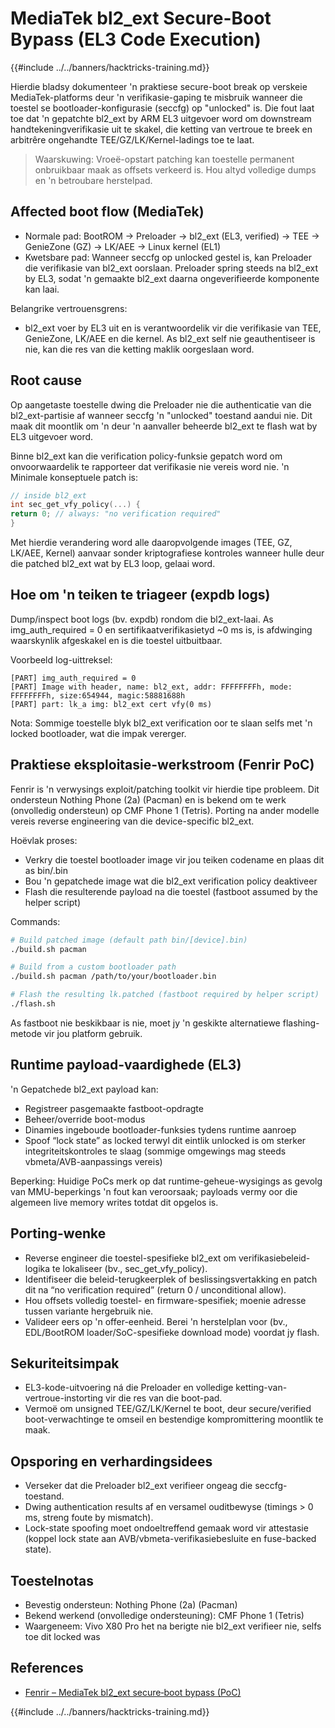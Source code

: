 # MediaTek bl2_ext Secure-Boot Bypass (EL3 Code Execution)

{{#include ../../banners/hacktricks-training.md}}

Hierdie bladsy dokumenteer 'n praktiese secure-boot break op verskeie MediaTek-platforms deur 'n verifikasie-gaping te misbruik wanneer die toestel se bootloader-konfigurasie (seccfg) op "unlocked" is. Die fout laat toe dat 'n gepatchte bl2_ext by ARM EL3 uitgevoer word om downstream handtekeningverifikasie uit te skakel, die ketting van vertroue te breek en arbitrêre ongehandte TEE/GZ/LK/Kernel-ladings toe te laat.

> Waarskuwing: Vroeë-opstart patching kan toestelle permanent onbruikbaar maak as offsets verkeerd is. Hou altyd volledige dumps en 'n betroubare herstelpad.

## Affected boot flow (MediaTek)

- Normale pad: BootROM → Preloader → bl2_ext (EL3, verified) → TEE → GenieZone (GZ) → LK/AEE → Linux kernel (EL1)
- Kwetsbare pad: Wanneer seccfg op unlocked gestel is, kan Preloader die verifikasie van bl2_ext oorslaan. Preloader spring steeds na bl2_ext by EL3, sodat 'n gemaakte bl2_ext daarna ongeverifieerde komponente kan laai.

Belangrike vertrouensgrens:
- bl2_ext voer by EL3 uit en is verantwoordelik vir die verifikasie van TEE, GenieZone, LK/AEE en die kernel. As bl2_ext self nie geauthentiseer is nie, kan die res van die ketting maklik oorgeslaan word.

## Root cause

Op aangetaste toestelle dwing die Preloader nie die authenticatie van die bl2_ext-partisie af wanneer seccfg 'n "unlocked" toestand aandui nie. Dit maak dit moontlik om 'n deur 'n aanvaller beheerde bl2_ext te flash wat by EL3 uitgevoer word.

Binne bl2_ext kan die verification policy-funksie gepatch word om onvoorwaardelik te rapporteer dat verifikasie nie vereis word nie. 'n Minimale konseptuele patch is:
```c
// inside bl2_ext
int sec_get_vfy_policy(...) {
return 0; // always: "no verification required"
}
```
Met hierdie verandering word alle daaropvolgende images (TEE, GZ, LK/AEE, Kernel) aanvaar sonder kriptografiese kontroles wanneer hulle deur die patched bl2_ext wat by EL3 loop, gelaai word.

## Hoe om 'n teiken te triageer (expdb logs)

Dump/inspect boot logs (bv. expdb) rondom die bl2_ext-laai. As img_auth_required = 0 en sertifikaatverifikasietyd ~0 ms is, is afdwinging waarskynlik afgeskakel en is die toestel uitbuitbaar.

Voorbeeld log-uittreksel:
```
[PART] img_auth_required = 0
[PART] Image with header, name: bl2_ext, addr: FFFFFFFFh, mode: FFFFFFFFh, size:654944, magic:58881688h
[PART] part: lk_a img: bl2_ext cert vfy(0 ms)
```
Nota: Sommige toestelle blyk bl2_ext verification oor te slaan selfs met 'n locked bootloader, wat die impak vererger.

## Praktiese eksploitasie-werkstroom (Fenrir PoC)

Fenrir is 'n verwysings exploit/patching toolkit vir hierdie tipe probleem. Dit ondersteun Nothing Phone (2a) (Pacman) en is bekend om te werk (onvolledig ondersteun) op CMF Phone 1 (Tetris). Porting na ander modelle vereis reverse engineering van die device-specific bl2_ext.

Hoëvlak proses:
- Verkry die toestel bootloader image vir jou teiken codename en plaas dit as bin/<device>.bin
- Bou 'n gepatchede image wat die bl2_ext verification policy deaktiveer
- Flash die resulterende payload na die toestel (fastboot assumed by the helper script)

Commands:
```bash
# Build patched image (default path bin/[device].bin)
./build.sh pacman

# Build from a custom bootloader path
./build.sh pacman /path/to/your/bootloader.bin

# Flash the resulting lk.patched (fastboot required by helper script)
./flash.sh
```
As fastboot nie beskikbaar is nie, moet jy 'n geskikte alternatiewe flashing-metode vir jou platform gebruik.

## Runtime payload-vaardighede (EL3)

'n Gepatchede bl2_ext payload kan:
- Registreer pasgemaakte fastboot-opdragte
- Beheer/override boot-modus
- Dinamies ingeboude bootloader-funksies tydens runtime aanroep
- Spoof “lock state” as locked terwyl dit eintlik unlocked is om sterker integriteitskontroles te slaag (sommige omgewings mag steeds vbmeta/AVB-aanpassings vereis)

Beperking: Huidige PoCs merk op dat runtime-geheue-wysigings as gevolg van MMU-beperkings 'n fout kan veroorsaak; payloads vermy oor die algemeen live memory writes totdat dit opgelos is.

## Porting-wenke

- Reverse engineer die toestel-spesifieke bl2_ext om verifikasiebeleid-logika te lokaliseer (bv., sec_get_vfy_policy).
- Identifiseer die beleid-terugkeerplek of beslissingsvertakking en patch dit na “no verification required” (return 0 / unconditional allow).
- Hou offsets volledig toestel- en firmware-spesifiek; moenie adresse tussen variante hergebruik nie.
- Valideer eers op 'n offer-eenheid. Berei 'n herstelplan voor (bv., EDL/BootROM loader/SoC-spesifieke download mode) voordat jy flash.

## Sekuriteitsimpak

- EL3-kode-uitvoering ná die Preloader en volledige ketting-van-vertroue-instorting vir die res van die boot-pad.
- Vermoë om unsigned TEE/GZ/LK/Kernel te boot, deur secure/verified boot-verwachtinge te omseil en bestendige kompromittering moontlik te maak.

## Opsporing en verhardingsidees

- Verseker dat die Preloader bl2_ext verifieer ongeag die seccfg-toestand.
- Dwing authentication results af en versamel ouditbewyse (timings > 0 ms, streng foute by mismatch).
- Lock-state spoofing moet ondoeltreffend gemaak word vir attestasie (koppel lock state aan AVB/vbmeta-verifikasiebesluite en fuse-backed state).

## Toestelnotas

- Bevestig ondersteun: Nothing Phone (2a) (Pacman)
- Bekend werkend (onvolledige ondersteuning): CMF Phone 1 (Tetris)
- Waargeneem: Vivo X80 Pro het na berigte nie bl2_ext verifieer nie, selfs toe dit locked was

## References

- [Fenrir – MediaTek bl2_ext secure‑boot bypass (PoC)](https://github.com/R0rt1z2/fenrir)

{{#include ../../banners/hacktricks-training.md}}

